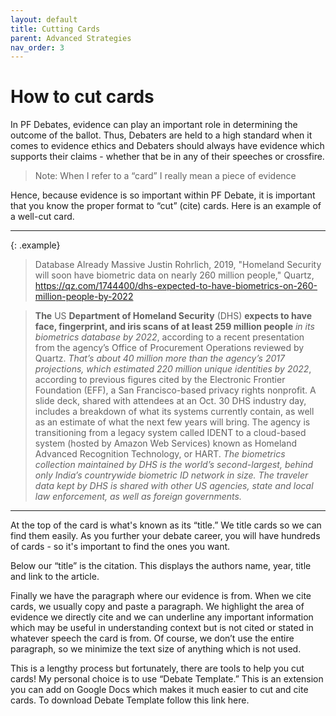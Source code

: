 ```yaml
---
layout: default
title: Cutting Cards
parent: Advanced Strategies
nav_order: 3
---
```

# How to cut cards
In PF Debates, evidence can play an important role in determining the outcome of the ballot. Thus, Debaters are held to a high standard when it comes to evidence ethics and Debaters should always have evidence which supports their claims - whether that be in any of their speeches or crossfire. 

> Note: When I refer to a “card” I really mean a piece of evidence 

Hence, because evidence is so important within PF Debate, it is important that you know the proper format to “cut” (cite) cards. Here is an example of a well-cut card. 

___________________________________________________________________________________

{: .example}
>Database Already Massive
>Justin Rohrlich, 2019, "Homeland Security will soon have biometric data on nearly 260 million people," Quartz, https://qz.com/1744400/dhs-expected-to-have-biometrics-on-260-million-people-by-2022 

>**The** US **Department of Homeland Security** (DHS) **expects to have face, fingerprint, and iris scans of at least 259 million people** _in its biometrics database by 2022_, according to a recent presentation from the agency’s Office of Procurement Operations reviewed by Quartz. _That’s about 40 million more than the agency’s 2017 projections, which estimated 220 million unique identities by 2022_, according to previous figures cited by the Electronic Frontier Foundation (EFF), a San Francisco-based privacy rights nonprofit.  A slide deck, shared with attendees at an Oct. 30 DHS industry day, includes a breakdown of what its systems currently contain, as well as an estimate of what the next few years will bring. The agency is transitioning from a legacy system called IDENT to a cloud-based system (hosted by Amazon Web Services) known as Homeland Advanced Recognition Technology, or HART. _The biometrics collection maintained by DHS is the world’s second-largest, behind only India’s countrywide biometric ID network in size. The traveler data kept by DHS is shared with other US agencies, state and local law enforcement, as well as foreign governments._ 

___________________________________________________________________________________

At the top of the card is what's known as its “title.” We title cards so we can find them easily. As you further your debate career, you will have hundreds of cards - so it's important to find the ones you want. 

Below our “title” is the citation. This displays the authors name, year, title and link to the article. 

Finally we have the paragraph where our evidence is from. When we cite cards, we usually copy and paste a paragraph. We highlight the area of evidence we directly cite and we can underline any important information which may be useful in understanding context but is not cited or stated in whatever speech the card is from. Of course, we don’t use the entire paragraph, so we minimize the text size of anything which is not used. 

This is a lengthy process but fortunately, there are tools to help you cut cards! My personal choice is to use “Debate Template.” This is an extension you can add on Google Docs which makes it much easier to cut and cite cards. To download Debate Template follow this link here. 


